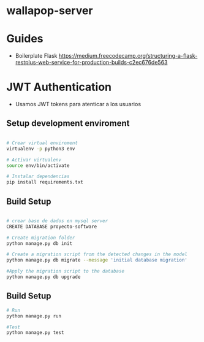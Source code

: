 # wallapop-server

# Guides

- Boilerplate Flask https://medium.freecodecamp.org/structuring-a-flask-restplus-web-service-for-production-builds-c2ec676de563

# JWT Authentication

- Usamos JWT tokens para atenticar a los usuarios

## Setup development enviroment
```bash

# Crear virtual enviroment
virtualenv -p python3 env

# Activar virtualenv
source env/bin/activate

# Instalar dependencias
pip install requirements.txt

```
## Build Setup

```bash

# crear base de dados en mysql server
CREATE DATABASE proyecto-software

# Create migration folder 
python manage.py db init

# Create a migration script from the detected changes in the model 
python manage.py db migrate --message 'initial database migration'

#Apply the migration script to the database
python manage.py db upgrade

```

## Build Setup

```bash
# Run
python manage.py run

#Test
python manage.py test

```


